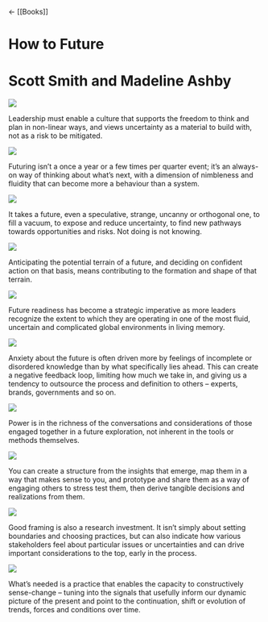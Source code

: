 ← [[Books]]



# How to Future

# Scott Smith and Madeline Ashby

![](https://readwise-assets.s3.amazonaws.com/static/images/new_icons/chevron-down-alt-thin.a0ebfe57a28f.svg)

Leadership must enable a culture that supports the freedom to think and plan in non-linear ways, and views uncertainty as a material to build with, not as a risk to be mitigated.

![](https://readwise-assets.s3.amazonaws.com/static/images/new_icons/chevron-down-alt-thin.a0ebfe57a28f.svg)

Futuring isn’t a once a year or a few times per quarter event; it’s an always-on way of thinking about what’s next, with a dimension of nimbleness and fluidity that can become more a behaviour than a system.

![](https://readwise-assets.s3.amazonaws.com/static/images/new_icons/chevron-down-alt-thin.a0ebfe57a28f.svg)

It takes a future, even a speculative, strange, uncanny or orthogonal one, to fill a vacuum, to expose and reduce uncertainty, to find new pathways towards opportunities and risks. Not doing is not knowing.

![](https://readwise-assets.s3.amazonaws.com/static/images/new_icons/chevron-down-alt-thin.a0ebfe57a28f.svg)

Anticipating the potential terrain of a future, and deciding on confident action on that basis, means contributing to the formation and shape of that terrain.

![](https://readwise-assets.s3.amazonaws.com/static/images/new_icons/chevron-down-alt-thin.a0ebfe57a28f.svg)

Future readiness has become a strategic imperative as more leaders recognize the extent to which they are operating in one of the most fluid, uncertain and complicated global environments in living memory.

![](https://readwise-assets.s3.amazonaws.com/static/images/new_icons/chevron-down-alt-thin.a0ebfe57a28f.svg)

Anxiety about the future is often driven more by feelings of incomplete or disordered knowledge than by what specifically lies ahead. This can create a negative feedback loop, limiting how much we take in, and giving us a tendency to outsource the process and definition to others – experts, brands, governments and so on.

![](https://readwise-assets.s3.amazonaws.com/static/images/new_icons/chevron-down-alt-thin.a0ebfe57a28f.svg)

Power is in the richness of the conversations and considerations of those engaged together in a future exploration, not inherent in the tools or methods themselves.

![](https://readwise-assets.s3.amazonaws.com/static/images/new_icons/chevron-down-alt-thin.a0ebfe57a28f.svg)

You can create a structure from the insights that emerge, map them in a way that makes sense to you, and prototype and share them as a way of engaging others to stress test them, then derive tangible decisions and realizations from them.

![](https://readwise-assets.s3.amazonaws.com/static/images/new_icons/chevron-down-alt-thin.a0ebfe57a28f.svg)

Good framing is also a research investment. It isn’t simply about setting boundaries and choosing practices, but can also indicate how various stakeholders feel about particular issues or uncertainties and can drive important considerations to the top, early in the process.

![](https://readwise-assets.s3.amazonaws.com/static/images/new_icons/chevron-down-alt-thin.a0ebfe57a28f.svg)

What’s needed is a practice that enables the capacity to constructively sense-change – tuning into the signals that usefully inform our dynamic picture of the present and point to the continuation, shift or evolution of trends, forces and conditions over time.